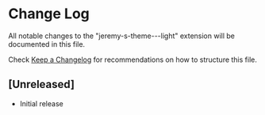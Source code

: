 # Change Log

All notable changes to the "jeremy-s-theme---light" extension will be documented in this file.

Check [Keep a Changelog](http://keepachangelog.com/) for recommendations on how to structure this file.

## [Unreleased]

- Initial release
